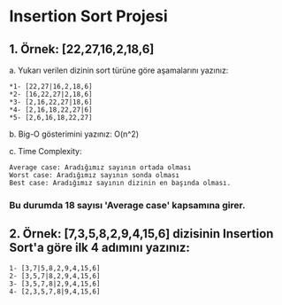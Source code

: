 # **Insertion Sort Projesi**

## 1. Örnek: [22,27,16,2,18,6] 

a. Yukarı verilen dizinin sort türüne göre aşamalarını yazınız:
```
*1- [22,27|16,2,18,6]  
*2- [16,22,27|2,18,6]  
*3- [2,16,22,27|18,6]  
*4- [2,16,18,22,27|6]  
*5- [2,6,16,18,22,27]
```
b. Big-O gösterimini yazınız: O(n^2)

c. Time Complexity: 
```
Average case: Aradığımız sayının ortada olması
Worst case: Aradığımız sayının sonda olması
Best case: Aradığımız sayının dizinin en başında olması.
```

### Bu durumda 18 sayısı 'Average case' kapsamına girer.

## 2. Örnek: [7,3,5,8,2,9,4,15,6]  dizisinin Insertion Sort'a göre ilk 4 adımını yazınız:

```
1- [3,7|5,8,2,9,4,15,6]  
2- [3,5,7|8,2,9,4,15,6]  
3- [3,5,7,8|2,9,4,15,6]  
4- [2,3,5,7,8|9,4,15,6]
```